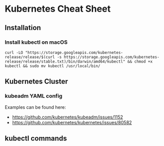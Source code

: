 # Kubernetes Cheat Sheet

## Installation

### Install kubectl on macOS

```shell
curl -LO "https://storage.googleapis.com/kubernetes-release/release/$(curl -s https://storage.googleapis.com/kubernetes-release/release/stable.txt)/bin/darwin/amd64/kubectl" && chmod +x kubectl && sudo mv kubectl /usr/local/bin/
```

## Kubernetes Cluster

### kubeadm YAML config

Examples can be found here:

* <https://github.com/kubernetes/kubeadm/issues/1152>
* <https://github.com/kubernetes/kubernetes/issues/80582>

## kubectl commands
